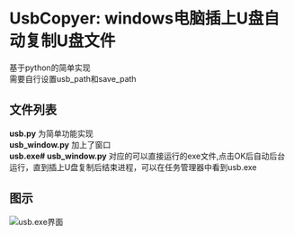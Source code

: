# UsbCopyer: windows电脑插上U盘自动复制U盘文件  

基于python的简单实现<br>
需要自行设置usb_path和save_path

## 文件列表
**usb.py**  为简单功能实现<br>
**usb_window.py**  加上了窗口<br>
**usb.exe# usb_window.py**  对应的可以直接运行的exe文件,点击OK后自动后台运行，直到插上U盘复制后结束进程，可以在任务管理器中看到usb.exe<br>

## 图示
![usb.exe界面](https://github.com/tiantianwahaha/UsbCopyer/blob/master/example.png)  
